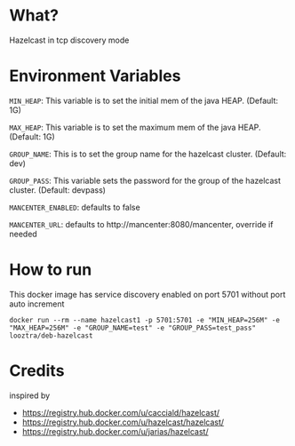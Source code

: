 What?
=====

Hazelcast in tcp discovery mode

Environment Variables
=====================

`MIN_HEAP`: This variable is to set the initial mem of the java HEAP. (Default: 1G)

`MAX_HEAP`: This variable is to set the maximum mem of the java HEAP. (Default: 1G)

`GROUP_NAME`: This is to set the group name for the hazelcast cluster. (Default: dev)

`GROUP_PASS`: This variable sets the password for the group of the hazelcast cluster. (Default: devpass)

`MANCENTER_ENABLED`: defaults to false

`MANCENTER_URL`: defaults to http://mancenter:8080/mancenter, override if needed

How to run
==========

This docker image has service discovery enabled on port 5701 without port auto increment

	docker run --rm --name hazelcast1 -p 5701:5701 -e "MIN_HEAP=256M" -e "MAX_HEAP=256M" -e "GROUP_NAME=test" -e "GROUP_PASS=test_pass" looztra/deb-hazelcast


Credits
=======
inspired by

* https://registry.hub.docker.com/u/cacciald/hazelcast/
* https://registry.hub.docker.com/u/hazelcast/hazelcast/
* https://registry.hub.docker.com/u/jarias/hazelcast/
